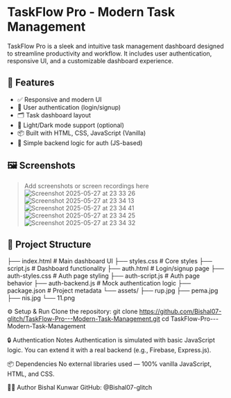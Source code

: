 # TaskFlow Pro - Modern Task Management

TaskFlow Pro is a sleek and intuitive task management dashboard designed to streamline productivity and workflow. It includes user authentication, responsive UI, and a customizable dashboard experience.

## 🚀 Features

- ✅ Responsive and modern UI
- 🔐 User authentication (login/signup)
- 🗂️ Task dashboard layout
- 🌙 Light/Dark mode support (optional)
- 📦 Built with HTML, CSS, JavaScript (Vanilla)
- 🔌 Simple backend logic for auth (JS-based)

## 🖼️ Screenshots

> Add screenshots or screen recordings here  
![Screenshot 2025-05-27 at 23 33 26](https://github.com/user-attachments/assets/9b4fb578-1a62-4548-a34f-a9faf0552258)
> ![Screenshot 2025-05-27 at 23 34 13](https://github.com/user-attachments/assets/fbfb763e-f444-4fa1-b42e-3871ae129616)
> ![Screenshot 2025-05-27 at 23 34 41](https://github.com/user-attachments/assets/062efd19-fa71-4fec-8295-6edbbeb2c29a)
> ![Screenshot 2025-05-27 at 23 34 25](https://github.com/user-attachments/assets/56d82ca9-08a5-4c20-aa94-ac70f2232de9)
> ![Screenshot 2025-05-27 at 23 34 32](https://github.com/user-attachments/assets/b019d295-07bc-43ef-a93a-5db3fd060f19)






## 📁 Project Structure
├── index.html # Main dashboard UI
├── styles.css # Core styles
├── script.js # Dashboard functionality
├── auth.html # Login/signup page
├── auth-styles.css # Auth page styling
├── auth-script.js # Auth page behavior
├── auth-backend.js # Mock authentication logic
├── package.json # Project metadata
└── assets/
├── rup.jpg
├── pema.jpg
├── nis.jpg
└── 11.png


⚙️ Setup & Run
Clone the repository:
git clone https://github.com/Bishal07-glitch/TaskFlow-Pro---Modern-Task-Management.git
cd TaskFlow-Pro---Modern-Task-Management

🔒 Authentication Notes
Authentication is simulated with basic JavaScript logic. You can extend it with a real backend (e.g., Firebase, Express.js).

📦 Dependencies
No external libraries used — 100% vanilla JavaScript, HTML, and CSS.

🙋‍♂️ Author
Bishal Kunwar
GitHub: @Bishal07-glitch

